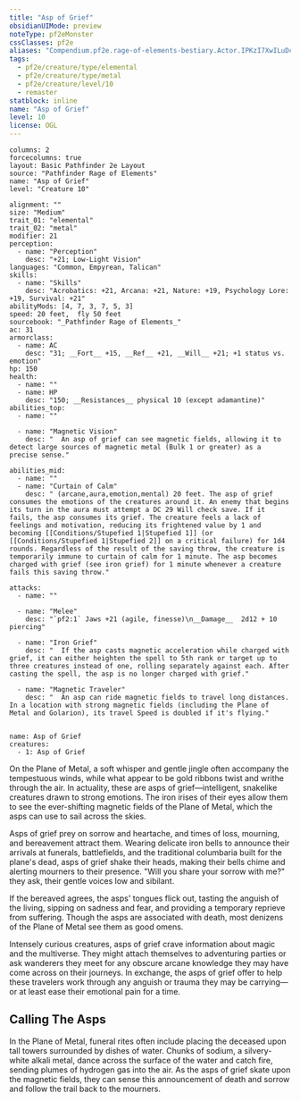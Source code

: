 ```yaml
---
title: "Asp of Grief"
obsidianUIMode: preview
noteType: pf2eMonster
cssClasses: pf2e
aliases: "Compendium.pf2e.rage-of-elements-bestiary.Actor.IPKzI7XwILuDc21S" 
tags:
  - pf2e/creature/type/elemental
  - pf2e/creature/type/metal
  - pf2e/creature/level/10
  - remaster
statblock: inline
name: "Asp of Grief"
level: 10
license: OGL
---
```


```statblock
columns: 2
forcecolumns: true
layout: Basic Pathfinder 2e Layout
source: "Pathfinder Rage of Elements"
name: "Asp of Grief"
level: "Creature 10"

alignment: ""
size: "Medium"
trait_01: "elemental"
trait_02: "metal"
modifier: 21
perception:
  - name: "Perception"
    desc: "+21; Low-Light Vision"
languages: "Common, Empyrean, Talican"
skills:
  - name: "Skills"
    desc: "Acrobatics: +21, Arcana: +21, Nature: +19, Psychology Lore: +19, Survival: +21"
abilityMods: [4, 7, 3, 7, 5, 3]
speed: 20 feet,  fly 50 feet
sourcebook: "_Pathfinder Rage of Elements_"
ac: 31
armorclass:
  - name: AC
    desc: "31; __Fort__ +15, __Ref__ +21, __Will__ +21; +1 status vs. emotion"
hp: 150
health:
  - name: ""
  - name: HP
    desc: "150; __Resistances__ physical 10 (except adamantine)"
abilities_top:
  - name: ""

  - name: "Magnetic Vision"
    desc: "  An asp of grief can see magnetic fields, allowing it to detect large sources of magnetic metal (Bulk 1 or greater) as a precise sense."

abilities_mid:
  - name: ""
  - name: "Curtain of Calm"
    desc: " (arcane,aura,emotion,mental) 20 feet. The asp of grief consumes the emotions of the creatures around it. An enemy that begins its turn in the aura must attempt a DC 29 Will check save. If it fails, the asp consumes its grief. The creature feels a lack of feelings and motivation, reducing its frightened value by 1 and becoming [[Conditions/Stupefied 1|Stupefied 1]] (or [[Conditions/Stupefied 1|Stupefied 2]] on a critical failure) for 1d4 rounds. Regardless of the result of the saving throw, the creature is temporarily immune to curtain of calm for 1 minute. The asp becomes charged with grief (see iron grief) for 1 minute whenever a creature fails this saving throw."

attacks:
  - name: ""

  - name: "Melee"
    desc: "`pf2:1` Jaws +21 (agile, finesse)\n__Damage__  2d12 + 10 piercing"

  - name: "Iron Grief"
    desc: "  If the asp casts magnetic acceleration while charged with grief, it can either heighten the spell to 5th rank or target up to three creatures instead of one, rolling separately against each. After casting the spell, the asp is no longer charged with grief."

  - name: "Magnetic Traveler"
    desc: "  An asp can ride magnetic fields to travel long distances. In a location with strong magnetic fields (including the Plane of Metal and Golarion), its travel Speed is doubled if it's flying."
 
```

```encounter-table
name: Asp of Grief
creatures:
  - 1: Asp of Grief
```



On the Plane of Metal, a soft whisper and gentle jingle often accompany the tempestuous winds, while what appear to be gold ribbons twist and writhe through the air. In actuality, these are asps of grief—intelligent, snakelike creatures drawn to strong emotions. The iron irises of their eyes allow them to see the ever-shifting magnetic fields of the Plane of Metal, which the asps can use to sail across the skies.

Asps of grief prey on sorrow and heartache, and times of loss, mourning, and bereavement attract them. Wearing delicate iron bells to announce their arrivals at funerals, battlefields, and the traditional columbaria built for the plane's dead, asps of grief shake their heads, making their bells chime and alerting mourners to their presence. "Will you share your sorrow with me?" they ask, their gentle voices low and sibilant.

If the bereaved agrees, the asps' tongues flick out, tasting the anguish of the living, sipping on sadness and fear, and providing a temporary reprieve from suffering. Though the asps are associated with death, most denizens of the Plane of Metal see them as good omens.

Intensely curious creatures, asps of grief crave information about magic and the multiverse. They might attach themselves to adventuring parties or ask wanderers they meet for any obscure arcane knowledge they may have come across on their journeys. In exchange, the asps of grief offer to help these travelers work through any anguish or trauma they may be carrying—or at least ease their emotional pain for a time.

## Calling The Asps

In the Plane of Metal, funeral rites often include placing the deceased upon tall towers surrounded by dishes of water. Chunks of sodium, a silvery-white alkali metal, dance across the surface of the water and catch fire, sending plumes of hydrogen gas into the air. As the asps of grief skate upon the magnetic fields, they can sense this announcement of death and sorrow and follow the trail back to the mourners.
